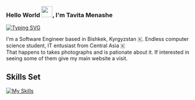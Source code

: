 ### Hello World <img src="https://raw.githubusercontent.com/MartinHeinz/MartinHeinz/master/wave.gif" width="30px">, I'm Tavita Menashe

[![Typing SVG](https://readme-typing-svg.herokuapp.com?color=635DF7&lines=Frontend+Developer;Creative+Developer;Endless+student+XD;Problem+Solver)](https://git.io/typing-svg)

I'm a Software Engineer based in Bishkek, Kyrgyzstan 🇰. Endless computer science student, IT entusiast from Central Asia 🇰 </br> That happens to takes photographs and is pationate about it. 
If interested in seeing some of them give my main website a visit.


## Skills Set

[![My Skills](https://skillicons.dev/icons?i=javascript,typescript,react,vue,node,sass,vite,nextjs,css,gitlab,github,tailwind,bootstrap,html,css,figma,git,npm,yarn,docker,powershell&theme=dark)](https://skillicons.dev)


